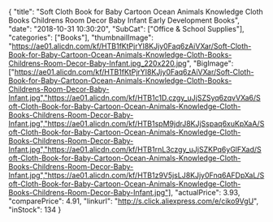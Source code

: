 {
	"title": "Soft Cloth Book for Baby Cartoon Ocean Animals Knowledge Cloth Books Childrens Room Decor Baby Infant Early Development Books",
	"date": "2018-10-31 10:30:20",
	"SubCat": ["Office & School Supplies"],
	"categories": ["Books"],
	"thumbnailImage": "https://ae01.alicdn.com/kf/HTB1fKtPjrYI8KJjy0Faq6zAiVXar/Soft-Cloth-Book-for-Baby-Cartoon-Ocean-Animals-Knowledge-Cloth-Books-Childrens-Room-Decor-Baby-Infant.jpg_220x220.jpg",
	"BigImage": ["https://ae01.alicdn.com/kf/HTB1fKtPjrYI8KJjy0Faq6zAiVXar/Soft-Cloth-Book-for-Baby-Cartoon-Ocean-Animals-Knowledge-Cloth-Books-Childrens-Room-Decor-Baby-Infant.jpg","https://ae01.alicdn.com/kf/HTB1c1D.czgy_uJjSZSyq6zqvVXa6/Soft-Cloth-Book-for-Baby-Cartoon-Ocean-Animals-Knowledge-Cloth-Books-Childrens-Room-Decor-Baby-Infant.jpg","https://ae01.alicdn.com/kf/HTB1spM9jdrJ8KJjSspaq6xuKpXaA/Soft-Cloth-Book-for-Baby-Cartoon-Ocean-Animals-Knowledge-Cloth-Books-Childrens-Room-Decor-Baby-Infant.jpg","https://ae01.alicdn.com/kf/HTB1rnL3czgy_uJjSZKPq6yGlFXad/Soft-Cloth-Book-for-Baby-Cartoon-Ocean-Animals-Knowledge-Cloth-Books-Childrens-Room-Decor-Baby-Infant.jpg","https://ae01.alicdn.com/kf/HTB1z9V5jsLJ8KJjy0Fnq6AFDpXaL/Soft-Cloth-Book-for-Baby-Cartoon-Ocean-Animals-Knowledge-Cloth-Books-Childrens-Room-Decor-Baby-Infant.jpg"],
	"actualPrice": 3.93,
	"comparePrice": 4.91,
	"linkurl": "http://s.click.aliexpress.com/e/ciko9VgU",
	"inStock": 134
}
